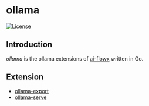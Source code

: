 # ollama

[![License](https://img.shields.io/github/license/ai-flowx/ollama.svg)](https://github.com/ai-flowx/ollama/blob/main/LICENSE)



## Introduction

*ollama* is the ollama extensions of [ai-flowx](https://github.com/ai-flowx) written in Go.



## Extension

- [ollama-export](https://github.com/ai-flowx/ollama/tree/main/export)
- [ollama-serve](https://github.com/ai-flowx/ollama/tree/main/serve)
